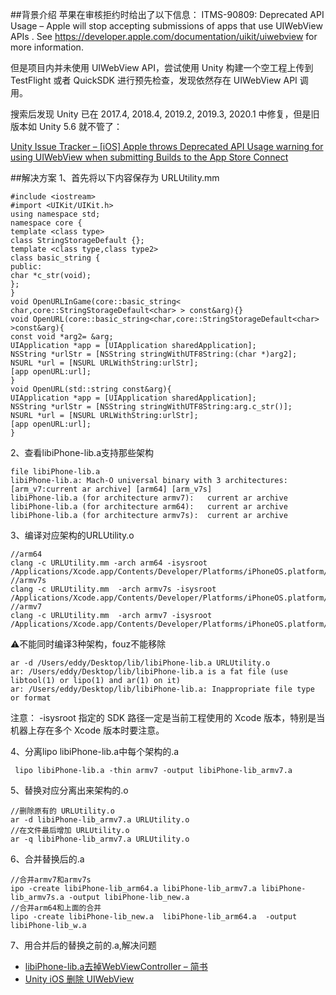 ##背景介绍
苹果在审核拒约时给出了以下信息：
ITMS-90809: Deprecated API Usage – Apple will stop accepting submissions of apps that use UIWebView APIs . See https://developer.apple.com/documentation/uikit/uiwebview
for more information.

但是项目内并未使用 UIWebView API，尝试使用 Unity 构建一个空工程上传到 TestFlight 或者 QuickSDK
进行预先检查，发现依然存在 UIWebView API 调用。

搜索后发现 Unity 已在 2017.4, 2018.4, 2019.2, 2019.3, 2020.1 中修复，但是旧版本如 Unity 5.6 就不管了：

[Unity Issue Tracker – [iOS] Apple throws Deprecated API Usage warning for using UIWebView when submitting Builds to the App Store Connect](https://www.colabug.com/goto/aHR0cHM6Ly9pc3N1ZXRyYWNrZXIudW5pdHkzZC5jb20vaXNzdWVzL2lvcy1hcHBsZS10aHJvd3MtZGVwcmVjYXRlZC1hcGktdXNhZ2Utd2FybmluZy1mb3ItdXNpbmctdWl3ZWJ2aWV3LXdoZW4tc3VibWl0dGluZy1idWlsZHMtdG8tdGhlLWFwcC1zdG9yZS1jb25uZWN0)

##解决方案
1、首先将以下内容保存为 URLUtility.mm
```
#include <iostream>
#import <UIKit/UIKit.h>
using namespace std;
namespace core {
template <class type>
class StringStorageDefault {};
template <class type,class type2>
class basic_string {
public:
char *c_str(void);
};
}
void OpenURLInGame(core::basic_string< char,core::StringStorageDefault<char> > const&arg){}
void OpenURL(core::basic_string<char,core::StringStorageDefault<char> >const&arg){
const void *arg2= &arg;
UIApplication *app = [UIApplication sharedApplication];
NSString *urlStr = [NSString stringWithUTF8String:(char *)arg2];
NSURL *url = [NSURL URLWithString:urlStr];
[app openURL:url];
}
void OpenURL(std::string const&arg){
UIApplication *app = [UIApplication sharedApplication];
NSString *urlStr = [NSString stringWithUTF8String:arg.c_str()];
NSURL *url = [NSURL URLWithString:urlStr];
[app openURL:url];
}
```
2、查看libiPhone-lib.a支持那些架构
```
file libiPhone-lib.a
libiPhone-lib.a: Mach-O universal binary with 3 architectures: [arm_v7:current ar archive] [arm64] [arm_v7s]
libiPhone-lib.a (for architecture armv7):	current ar archive
libiPhone-lib.a (for architecture arm64):	current ar archive
libiPhone-lib.a (for architecture armv7s):	current ar archive
```
3、编译对应架构的URLUtility.o
```
//arm64
clang -c URLUtility.mm -arch arm64 -isysroot /Applications/Xcode.app/Contents/Developer/Platforms/iPhoneOS.platform/Developer/SDKs/iPhoneOS.sdk
//armv7s
clang -c URLUtility.mm  -arch armv7s -isysroot /Applications/Xcode.app/Contents/Developer/Platforms/iPhoneOS.platform/Developer/SDKs/iPhoneOS.sdk
//armv7
clang -c URLUtility.mm  -arch armv7 -isysroot /Applications/Xcode.app/Contents/Developer/Platforms/iPhoneOS.platform/Developer/SDKs/iPhoneOS.sdk
```
⚠️不能同时编译3种架构，fouz不能移除
```
ar -d /Users/eddy/Desktop/lib/libiPhone-lib.a URLUtility.o
ar: /Users/eddy/Desktop/lib/libiPhone-lib.a is a fat file (use libtool(1) or lipo(1) and ar(1) on it)
ar: /Users/eddy/Desktop/lib/libiPhone-lib.a: Inappropriate file type or format
```
注意： -isysroot
指定的 SDK 路径一定是当前工程使用的 Xcode 版本，特别是当机器上存在多个 Xcode 版本时要注意。

4、分离lipo libiPhone-lib.a中每个架构的.a
```
 lipo libiPhone-lib.a -thin armv7 -output libiPhone-lib_armv7.a
```
5、替换对应分离出来架构的.o
```
//删除原有的 URLUtility.o
ar -d libiPhone-lib_armv7.a URLUtility.o
//在文件最后增加 URLUtility.o
ar -q libiPhone-lib_armv7.a URLUtility.o
```
6、合并替换后的.a
```
//合并armv7和armv7s
ipo -create libiPhone-lib_arm64.a libiPhone-lib_armv7.a libiPhone-lib_armv7s.a -output libiPhone-lib_new.a 
//合并arm64和上面的合并
lipo -create libiPhone-lib_new.a  libiPhone-lib_arm64.a  -output libiPhone-lib_w.a 
```
7、用合并后的替换之前的.a,解决问题

*   [libiPhone-lib.a去掉WebViewController – 简书](https://www.colabug.com/goto/aHR0cHM6Ly93d3cuamlhbnNodS5jb20vcC9hZDM1NGYxMWQ4NTI=)
*   [Unity iOS 删除 UIWebView](https://www.colabug.com/2020/0113/6839873/amp/)
